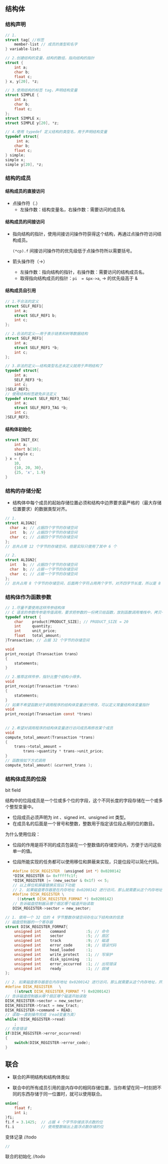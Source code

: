 ## 结构体

### 结构声明

```c
// 1.
struct tag{ //标签
    member-list // 成员的类型和名字
} variable-list;

// 2.创建结构的变量，结构的数组，指向结构的指针
struct {
    int a;
    char b;
    float c;
} x, y[20], *z;

// 3.使用结构的标签 tag，声明结构变量
struct SIMPLE {
    int a;
    char b;
    float c;
};  
struct SIMPLE x;
struct SIMPLE y[20], *z;

// 4.使用 typedef 定义结构的类型名，用于声明结构变量
typedef struct{
     int a;
    char b;
    float c;
} simple;
simple x;
simple y[20], *z;
```

### 结构的成员

#### 结构成员的直接访问

- 点操作符（.）
  - 左操作数：结构变量名，右操作数：需要访问的成员名

#### 结构成员的间接访问

- 指向结构的指针，使用间接访问操作符获得这个结构，再通过点操作符访问结构成员。

  `(*cp).f`    间接访问操作符的优先级低于点操作符所以需要括号。

- 箭头操作符（->）
  - 左操作数：指向结构的指针，右操作数：需要访问的结构成员名。
  - 取得指向结构成员的指针：`pi  = &px->a`, -> 的优先级高于 &

#### 结构成员自引用

```c
// 1.不合法的定义
struct SELF_REF1{
    int a;
    struct SELF_REF1 b;
    int c;
};

// 2.合法的定义——用于表示链表和树等数据结构
struct SELF_REF1{
    int a;
    struct SELF_REF1 *b;
    int c;
};

// 3.非法的定义——结构类型名还未定义就用于声明结构了
typedef struct{
    int a;
    SELF_REF3 *b;
    int c;
}SELF_REF3;
// 使用结构标签避免非法定义
typedef struct SELF_REF3_TAG{
    int a;
    struct SELF_REF3_TAG *b;
    int c;
}SELF_REF3;
```

#### 结构体初始化

```c
struct INIT_EX{
    int a;
    short b[10];
    simple c;
} x = {
    10,
    {10, 20, 30},
    {25, 'x', 1.9}
}
```

### 结构的存储分配

- 结构体中每个成员的起始存储位置必须和结构中边界要求最严格的（最大存储位置要求）的数据类型对齐。

```c
// 1.
struct ALIGN2{
  char 	a; // 占据四个字节的存储空间
  int 	b; // 占据四个字节的存储空间
  char 	c; // 占据四个字节的存储空间
};
// 总共占用 12 个字节的存储空间，但是实际只使用了其中 6 个

// 2.
struct ALIGN2{
  int 	b; // 占据四个字节的存储空间
  char 	b; // 占据一个字节的存储空间
  char 	c; // 占据一个字节的存储空间
};
// 总共占用 8 个字节的存储空间，后面两个字符占用两个字节，对齐四字节长度，所以是 8 字节。
```

### 结构体作为函数参数

```c
// 1.尽量不要使用这样传参结构体
// C 语言的参数传参是传值调用，要求把参数的一份拷贝给函数，放到函数调用堆栈中，拷贝一个结构体的花销太大。
typedef struct {
    char	product[PRODUCT_SIZE]; // PRODUCT_SIZE = 20
    int 	quantity;
    int		unit_price;
    float	total_amount;
}Transaction; // 占据 32 个字节的存储空间

void
print_receipt（Transaction trans）
{
    statements;
}

// 2.推荐这样传参，指针比整个结构小得多。
void
print_receipt(Transaction *trans)
{
	statements;    
}
// 如果不希望函数对于调用程序的结构体变量进行修改，可以定义常量结构体变量指针
void
print_receipt(Transaction const *trans)
    
    
// 2.希望对调用程序的结构体变量进行访问成员再修改某个成员
void
compute_total_amount(Transaction *trans)
{
    trans->total_amount = 
        trans->quantity * trans->unit_price;
}
// 函数按如下方式调用
compute_total_amount( &current_trans );
```

### 结构体成员的位段

bit field

结构中的位段成员是一个位或多个位的字段，这个不同长度的字段存储在一个或多个整型变量中。

- 位段成员必须声明为 int 、signed int、unsigned int 类型。
- 在成员名的后面是一个冒号和整数，整数用于指定该位段占用的位的数目。

为什么使用位段：

- 位段的作用是将不同的成员包装在一个整数值的存储空间内，方便于访问这些单一的值。

- 位段所能实现的任务都可以使用移位和屏蔽来实现，只是位段可以简化代码。

  ```c
  #define DISK_REGISTER （unsigned int *）0x0200142
  *DISK_REGISTER &= 0xfffffc1f;
  *DISK_REGISTER |= (new_sector & 0x1f) << 5;
  // 以上移位和屏蔽替换实现以下功能
  // 2. 如果磁盘寄存器是在内存地址 0x0200142 进行访问，那么就需要从这个内存地址，开始访问结构体
  #define DISK_REGISTER	\
  	((struct DISK_REGISTER_FORMAT *) 0x0200142)
  // 告诉磁盘控制器从哪个扇区哪个磁道开始读取
  DISK_REGISTER->sector = new_sector;
  ```

```c
// 1. 使用一个 32 位的 4 字节整数存储空间存在以下结构体的信息
// 磁盘控制器的一个寄存器
struct DISK_REGISTER_FORMAT{
    unsigned int	command			:5; // 命令 
    unsigned int	sector			:5; // 扇区
    unsigned int	track			:9; // 磁道
    unsigned int	error_code		:8; // 错误代码
    unsigned int	head_loaded		:1; 
    unsigned int	write_protect	:1;	// 写保护
    unsigned int	disk_spinning	:1;	
    unsigned int	error_occurred	:1; // 出现错误
    unsigned int	ready			:1;	// 就绪
};

// 2. 如果磁盘寄存器是在内存地址 0x0200142 进行访问，那么就需要从这个内存地址，开始访问结构体
#define DISK_REGISTER	\
	((struct DISK_REGISTER_FORMAT *) 0x0200142)
// 告诉磁盘控制器从哪个扇区哪个磁道开始读取
DISK_REGISTER->sector = new_sector;
DISK_REGISTER->tract = new_tract;
DISK_REGISTER->command = READ;
// 读取——直到操作完成（read变量为真）
while(!DISK_REGISTER->read)
    ;
// 检查错误
if(DISK_REGISTER->error_occurrend)
{
    switch(DISK_REGISTER->error_code);
}
```

## 联合

- 联合的声明结构和结构体类似

- 联合中的所有成员引用的是内存中的相同存储位置，当你希望在同一时刻把不同的东西存储于同一位置时，就可以使用联合。

```c
union{
    float f;
    int i;
}fi;
fi.f = 3.1425; 	// 占据 4 个字节存储该浮点数的位
fi.i 			// 使用整数输出上面浮点数存储的位
```

变体记录 //todo

```c
// 
```

联合的初始化 //todo

```c

```

